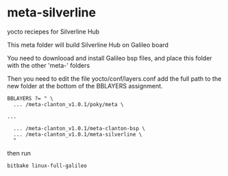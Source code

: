 meta-silverline
===============


yocto reciepes for Silverline Hub

This meta folder will build Silverline Hub on Galileo board

You need to downlooad and install Galileo bsp files, and place this folder with the other 'meta-' folders

Then you need to edit the file yocto/conf/layers.conf add the full path to the new folder at the bottom of the BBLAYERS assignment.

```
BBLAYERS ?= " \
  ... /meta-clanton_v1.0.1/poky/meta \

...

  ... /meta-clanton_v1.0.1/meta-clanton-bsp \
  ... /meta-clanton_v1.0.1/meta-silverline \
  "
```

then run 

`bitbake linux-full-galileo`


